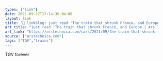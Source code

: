 ```yaml
---
types: ["link"]
date: 2021-09-27T17:14:30-04:00
layout: link
title: "🔗 linkblog: just read 'The train that shrunk France… and Europe | Ars Technica'"
art_title: "just read 'The train that shrunk France… and Europe | Ars Technica"
art_link: "https://arstechnica.com/cars/2021/09/the-train-that-shrunk-france-and-europe/"
source: ["arstechnica.com"]
tags: ["TGV","trains"]
---
```

TGV forever
